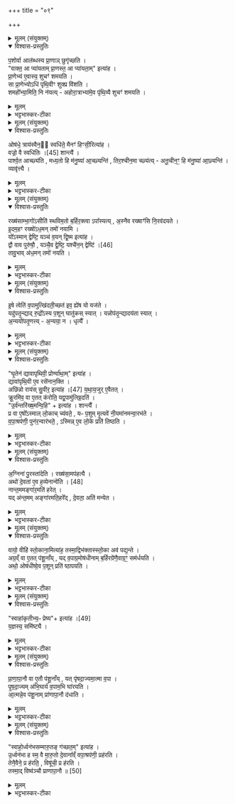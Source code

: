 +++
title = "०९"

+++

<details><summary>मूलम् (संयुक्तम्)</summary>

प॒शोर्वा आल॑ब्धस्य प्रा॒णाञ्छुगृ॑च्छति॒ वाक्त॒ आ प्या॑यताम्प्रा॒णस्त॒ आ प्या॑यता॒मित्या॑ह प्रा॒णेभ्य॑ ए॒वास्य॒ शुचꣳ॑ शमयति॒ सा प्रा॒णेभ्योऽधि॑ पृथि॒वीꣳ शुक्प्र वि॑शति॒ शमहो᳚भ्या॒मिति॒ नि न॑यत्यहोरा॒त्राभ्या॑मे॒व पृ॑थि॒व्यै शुचꣳ॑ शमय॒त्य्
</details>

<details open><summary>विश्वास-प्रस्तुतिः</summary>

प॒शोर्वा आल॑ब्धस्य प्रा॒णाञ् छुगृ॑च्छति ।  
"वाक्त॒ आ प्या॑यताम् प्रा॒णस्त॒ आ प्या॑यता॒म्" इत्या॑ह ।  
प्रा॒णेभ्य॑ ए॒वास्य॒ शुचꣳ॑ शमयति ।  
सा प्रा॒णेभ्योऽधि॑ पृथि॒वीꣳ शुक्प्र वि॑शति ।  
शमहो᳚भ्या॒मिति॒ नि न॑यत्य् - अहोरा॒त्राभ्या॑मे॒व पृ॑थि॒व्यै शुचꣳ॑ शमयति ।  
</details>

<details><summary>मूलम्</summary>

प॒शोर्वा आल॑ब्धस्य प्रा॒णाञ् छुगृ॑च्छति ।  
"वाक्त॒ आ प्या॑यताम् प्रा॒णस्त॒ आ प्या॑यता॒म्" इत्या॑ह ।  
प्रा॒णेभ्य॑ ए॒वास्य॒ शुचꣳ॑ शमयति ।  
सा प्रा॒णेभ्योऽधि॑ पृथि॒वीꣳ शुक्प्र वि॑शति ।  
शमहो᳚भ्या॒मिति॒ नि न॑यत्य् - अहोरा॒त्राभ्या॑मे॒व पृ॑थि॒व्यै शुचꣳ॑ शमयति ।  
</details>

<details><summary>भट्टभास्कर-टीका</summary>

1पशोर्वा इत्यादि ॥ शुक् शोकः । 'वाक्त आ प्यायताम्' इत्यादिभिः पत्नी अनुपूर्वं पशोः प्राणानाप्यायति । प्राणेभ्य इति ल्यब्लोपे पञ्चमी । अस्य पशोः प्राणेभ्य आदाय शोकं शमयति । सेत्यादि । सा शुक् प्राणेभ्योपनीता पृथिवीं प्रविशति । अधिरनर्थकः । पृथिवीं वा अधिष्ठाय प्रविशति । अधिष्ठाय प्रवेशोऽधिप्रवेशः । तच्छान्त्यर्थं शमहोभ्यामिति अतिशिष्टा अपः दक्षिणतो न पृष्ठतः निनयति । अहोरात्राभ्यामिति । मन्त्रपदस्येदं विवरणम् । अहस्सहिता रात्रिरप्यहरित्युच्यते मन्त्रे । यद्वा - व्यत्ययेन विरूपयोरप्येकशेषः प्रवर्तते । हेतौ तृतीया । अहोरात्राभ्यां हेतुभ्यामिति ॥
</details>

<details><summary>मूलम् (संयुक्तम्)</summary>

ओष॑धे॒ त्राय॑स्वैन॒॒ स्वधि॑ते॒ मैनꣳ॑ हिꣳसी॒रित्या॑ह॒ वज्रो॒ वै स्वधि॑तिः [45]  
शान्त्यै॑ पार्श्व॒त आच्छ्य॑ति मध्य॒तो हि म॑नु॒ष्या॑ आ॒च्छ्यन्ति॑ तिर॒श्चीन॒मा च्छ्य॑त्यनू॒चीन॒ꣳ॒ हि म॑नु॒ष्या॑ आ॒च्छ्यन्ति॒ व्यावृ॑त्त्यै॒
</details>

<details open><summary>विश्वास-प्रस्तुतिः</summary>

ओष॑धे॒ त्राय॑स्वैन॒॒ स्वधि॑ते॒ मैनꣳ॑ हिꣳसी॒रित्या॑ह ।  
वज्रो॒ वै स्वधि॑तिः ।[45] शान्त्यै॑ ।  
पार्श्व॒त आच्छ्य॑ति , मध्य॒तो हि म॑नु॒ष्या॑ आ॒च्छ्यन्ति॑ , तिर॒श्चीन॒मा च्छ्य॑त्य् - अनू॒चीन॒ꣳ॒ हि म॑नु॒ष्या॑ आ॒छ्यन्ति॑ ।  
व्यावृ॑त्त्यै ।  
</details>

<details><summary>मूलम्</summary>

ओष॑धे॒ त्राय॑स्वैन॒॒ स्वधि॑ते॒ मैनꣳ॑ हिꣳसी॒रित्या॑ह ।  
वज्रो॒ वै स्वधि॑तिः ।[45] शान्त्यै॑ ।  
पार्श्व॒त आच्छ्य॑ति , मध्य॒तो हि म॑नु॒ष्या॑ आ॒च्छ्यन्ति॑ , तिर॒श्चीन॒मा च्छ्य॑त्य् - अनू॒चीन॒ꣳ॒ हि म॑नु॒ष्या॑ आ॒छ्यन्ति॑ ।  
व्यावृ॑त्त्यै ।  
</details>

<details><summary>भट्टभास्कर-टीका</summary>

2वपाग्रहणदेशे प्राचीनाग्रं बर्हिर्निदधाति - ओषधे इति ॥ तत्र स्वधितिं निदधाति - स्वधिते इति । गतम् । पार्श्वत इति । पार्श्वे आच्छ्यति आच्छिनत्ति । मध्ये हेतुमाह - मध्यतो हि मनुष्याः सौनिकादयः आच्छ्यन्ति आच्छिन्दन्ति । उभयत्र आद्यादित्वात्तसिः । छो छेदने, दैवादिकः, 'ओतश्श्यनि' इति लोपः, 'हि च' इति निघाताभावः, 'तिङि चोदात्तवति' इति गतेरनुदात्तत्वम्, समासश्च । तिरश्चीनमिति । तिर्यङ्मानं, नानूचीनमाछ्यति । हेतुं चाह - अनूचीनं पशुशरीरानुगुणं मनुष्या आ छ्यन्ति न तिरश्चीनम् । तस्मात् व्यावृत्त्यर्थमेवं क्रियमाणं भवत्यस्य लौकिकात्पशोः ॥
</details>

<details><summary>मूलम् (संयुक्तम्)</summary>

रख्ष॑साम्भा॒गो॑ऽसीति॑ स्थविम॒तो ब॒र्हिर॒क्त्वापा᳚स्यत्य॒स्नैव रख्षाꣳ॑सि नि॒रव॑दयत इ॒दम॒हꣳ रख्षो॑ऽध॒मन्तमो॑ नयामि॒ यो᳚ऽस्मान्द्वेष्टि॒ यञ्च॑ व॒यन्द्वि॒ष्म इत्या॑ह॒ द्वौ वाव पुरु॑षौ॒ यञ्चै॒व [46]  
द्वे॒ष्टि॒ यश्चै॑न॒न्द्वेष्टि॒ तावु॒भाव॑ध॒मन्तमो॑ नयति
</details>

<details open><summary>विश्वास-प्रस्तुतिः</summary>

रख्ष॑साम्भा॒गो॑ऽसीति॑ स्थविम॒तो ब॒र्हिर॒क्त्वा ऽपा᳚स्यत्य् , अ॒स्नैव रख्षाꣳ॑सि नि॒रव॑दयते ।  
इ॒दम॒हꣳ रख्षो॑ऽध॒मन् तमो॑ नयामि ।  
यो᳚ऽस्मान् द्वेष्टि॒  यञ्च॑ व॒यन् द्वि॒ष्म इत्या॑ह ।  
द्वौ वाव पुरु॑षौ॒ ,  यञ्चै॒व द्वे॒ष्टि॒ यश्चै॑न॒न् द्वेष्टि॑ ।[46]  
तावु॒भाव् अ॑ध॒मन् तमो॑ नयति ।  
</details>

<details><summary>मूलम्</summary>

रख्ष॑साम्भा॒गो॑ऽसीति॑ स्थविम॒तो ब॒र्हिर॒क्त्वा ऽपा᳚स्यत्य् , अ॒स्नैव रख्षाꣳ॑सि नि॒रव॑दयते ।  
इ॒दम॒हꣳ रख्षो॑ऽध॒मन् तमो॑ नयामि ।  
यो᳚ऽस्मान् द्वेष्टि॒  यञ्च॑ व॒यन् द्वि॒ष्म इत्या॑ह ।  
द्वौ वाव पुरु॑षौ॒ ,  यञ्चै॒व द्वे॒ष्टि॒ यश्चै॑न॒न् द्वेष्टि॑ ।[46]  
तावु॒भाव् अ॑ध॒मन् तमो॑ नयति ।  
</details>

<details><summary>भट्टभास्कर-टीका</summary>

3रक्षसां भागोसीति ॥ उपाकरणबर्हिषोर्मूलं लोहितेनाक्त्वा इमां दिशं निरस्यति । तदिदमाह - स्थविमत इति । स्थविमा स्थूलत्वम् । स्थलूदूरादिना यागादिलोपः गुणश्च । तेन तद्वान् प्रदेशो लक्ष्यते, मत्वर्थीयलोपो वा । तत आद्यादित्वात्तसिः । बर्हिः उपाकरणबर्हिः । 'रक्षांसि निरवदयते' इति वक्ष्यमाणत्वाद्विवेकलाभः । अस्नेति । असृजा । पद्वन्नादिना असन्भावः । निरवदानं विनाशनम् । इदमहमित्यादि । गतम् । अधमं तमः मृत्युः, नरकं वा ॥
</details>

<details><summary>मूलम् (संयुक्तम्)</summary>

इ॒षे त्वेति॑ व॒पामुत्खि॑दती॒च्छत॑ इव॒ ह्ये॑ष यो यज॑ते॒ यदु॑पतृ॒न्द्याद्रु॒द्रो᳚ऽस्य प॒शून्घातु॑कस्स्या॒द्यन्नोप॑तृ॒न्द्यादय॑ता स्याद॒न्ययो॑पतृ॒णत्त्य॒न्यया॒ न धृत्यै॑
</details>

<details open><summary>विश्वास-प्रस्तुतिः</summary>

इ॒षे त्वेति॑ व॒पामुत्खि॑दती॒च्छत॑ इव॒ ह्ये॑ष यो यज॑ते ।  
यदु॑पतृ॒न्द्याद् रु॒द्रो᳚ऽस्य प॒शून् घातु॑कस् स्यात् । यन्नोप॑तृ॒न्द्यादय॑ता स्यात् ।  
अ॒न्ययो॑पतृ॒णत्त्य् - अ॒न्यया॒ न । धृत्यै᳚ ।  
</details>

<details><summary>मूलम्</summary>

इ॒षे त्वेति॑ व॒पामुत्खि॑दती॒च्छत॑ इव॒ ह्ये॑ष यो यज॑ते ।  
यदु॑पतृ॒न्द्याद् रु॒द्रो᳚ऽस्य प॒शून् घातु॑कस् स्यात् । यन्नोप॑तृ॒न्द्यादय॑ता स्यात् ।  
अ॒न्ययो॑पतृ॒णत्त्य् - अ॒न्यया॒ न । धृत्यै᳚ ।  
</details>

<details><summary>भट्टभास्कर-टीका</summary>

4इषे त्वेति ॥ वपामुत्खिदति उद्धरति । खिद दैन्यै । इच्छत इवेति । यजमानस्येष्टत्वं दर्शयति ।यदुपतृन्द्यादिति । वपाश्रपणीभ्यां वपां यद्युपतृन्द्यात् हिंस्यात् रुद्रः पशूनां हननपरस्स्यात् । 'लषपदपत' इत्युकञ्, 'न लोकाव्यय' इति षष्ठीप्रतिषेधः । अथ यदि नोपतृन्द्यात् ताभ्यां तदा अयता अनियता स्यात् वपा । तस्मादन्यया एकया । अन्यया न । तद्धृत्यै धारणाय भवति । उ तृदिर् हिंसायाम्, 'एकान्याभ्यां समर्थाभ्याम्' इति निघाताभावः ॥
</details>

<details><summary>मूलम् (संयुक्तम्)</summary>

घृ॒तेन॑ द्यावापृथिवी॒ प्रोर्ण्वा॑था॒मित्या॑ह॒ द्यावा॑पृथि॒वी ए॒व रसे॑नान॒क्त्यछि॑न्नः [47]  
राय॑स्सु॒वीर॒ इत्या॑ह यथाय॒जुरे॒वैतत्क्रू॒रमि॑व॒ वा ए॒तत्क॑रोति॒ यद्व॒पामु॑त्खि॒दत्यु॒र्व॑न्तरि॑ख्ष॒मन्वि॒हीत्या॑ह॒ शान्त्यै॒ प्र वा ए॒षो᳚ऽस्माल्लो॒काच्च्य॑वते॒ यᳶ प॒शुम्मृ॒त्यवे॑ नी॒यमा॑नमन्वा॒रभ॑ते वपा॒श्रप॑णी॒ पुन॑र॒न्वार॑भते॒ऽस्मिन्ने॒व लो॒के प्रति॑ तिष्ठत्य
</details>

<details open><summary>विश्वास-प्रस्तुतिः</summary>

"घृ॒तेन॑ द्यावापृथिवी॒ प्रोर्ण्वा॑था॒म्" इत्या॑ह ।    
द्यावा॑पृथि॒वी ए॒व रसे॑नान॒क्ति ।  
अछि॑न्नो राय॑स् सु॒वीर॒ इत्या॑ह ।[47]  य॒था॒य॒जुर् ए॒वैतत् ।  
क्रू॒रमि॑व॒ वा ए॒तत् क॑रोति॒ यद्व॒पामु॑त्खि॒दति॑ ।  
"उ॒र्व॑न्तरि॑ख्ष॒मन्वि॒हि" + इत्या॑ह । शान्त्यै᳚ ।  
प्र वा ए॒षो᳚ऽस्माल् लो॒काच् च्य॑वते॒ , यᳶ प॒शुम् मृ॒त्यवे॑ नी॒यमा॑नमन्वा॒रभ॑ते ।  
व॒पा॒श्रप॑णी॒ पुन॑र॒न्वार॑भते॒ , ऽस्मिन्न् ए॒व लो॒के प्रति॑ तिष्ठति ।  
</details>

<details><summary>मूलम्</summary>

"घृ॒तेन॑ द्यावापृथिवी॒ प्रोर्ण्वा॑था॒म्" इत्या॑ह ।    
द्यावा॑पृथि॒वी ए॒व रसे॑नान॒क्ति ।  
अछि॑न्नो राय॑स् सु॒वीर॒ इत्या॑ह ।[47]  य॒था॒य॒जुर् ए॒वैतत् ।  
क्रू॒रमि॑व॒ वा ए॒तत् क॑रोति॒ यद्व॒पामु॑त्खि॒दति॑ ।  
"उ॒र्व॑न्तरि॑ख्ष॒मन्वि॒हि" + इत्या॑ह । शान्त्यै᳚ ।  
प्र वा ए॒षो᳚ऽस्माल् लो॒काच् च्य॑वते॒ , यᳶ प॒शुम् मृ॒त्यवे॑ नी॒यमा॑नमन्वा॒रभ॑ते ।  
व॒पा॒श्रप॑णी॒ पुन॑र॒न्वार॑भते॒ , ऽस्मिन्न् ए॒व लो॒के प्रति॑ तिष्ठति ।  
</details>

<details><summary>भट्टभास्कर-टीका</summary>

5धृतेनेति ॥ वपाश्रपण्येका । वपया प्रोर्णोति । द्यावापृथिवी इति । 'दिवो द्यावा' इति द्यावादेशः, 'वा छन्दसि' इति पूर्वसवर्णदीर्घत्वम्, 'देवताद्वन्द्वे च' इत्युदात्तत्वम् । अच्छिन्न इति । वपामधस्तात्परिवासयति । क्रूरमिवेत्यादि । महदन्तरिक्षमनुच्छेत्युक्त्वा वपामादायेति तच्छान्त्यै भवति । प्र वा एष इति । गतम् ॥
</details>

<details><summary>मूलम् (संयुक्तम्)</summary>

अ॒ग्निना॑ पु॒रस्ता॑देति॒ रख्ष॑सा॒मप॑हत्या॒ अथो॑ दे॒वता॑ ए॒व ह॒व्येन॑ [48]  
अन्वे॑ति॒ नान्त॒ममङ्गा॑र॒मति॑ हरे॒द्यद॑न्त॒ममङ्गा॑रमति॒हरे᳚द्दे॒वता॒ अति॑ मन्येत॒
</details>

<details open><summary>विश्वास-प्रस्तुतिः</summary>

अ॒ग्निना॑ पु॒रस्ता॑देति । रख्ष॑सा॒मप॑हत्यै ।  
अथो॑ दे॒वता॑ ए॒व ह॒व्येनान्वे॑ति । [48]  
नान्त॒ममङ्गा॑र॒मति॑ हरेत् ।  
यद् अ॑न्त॒मम् अङ्गा॑रमति॒हरे᳚द् , दे॒वता॒ अति॑ मन्येत ।  
</details>

<details><summary>मूलम्</summary>

अ॒ग्निना॑ पु॒रस्ता॑देति । रख्ष॑सा॒मप॑हत्यै ।  
अथो॑ दे॒वता॑ ए॒व ह॒व्येनान्वे॑ति । [48]  
नान्त॒ममङ्गा॑र॒मति॑ हरेत् ।  
यद् अ॑न्त॒मम् अङ्गा॑रमति॒हरे᳚द् , दे॒वता॒ अति॑ मन्येत ।  
</details>

<details><summary>भट्टभास्कर-टीका</summary>

6अग्निनेति ॥ उल्मुकेन सहाग्रतो गच्छति रक्षसामपघातार्थम् । अपि च देवता एव ह्येनाननुगच्छति, सर्वदेवतात्मकत्वादग्रेः । नान्तममिति । अन्तं सर्वान्त्यमङ्गारमाहवनीयस्थं नातिहरेत् अतिक्रम्य न गच्छेत् । अन्तममितीकारलोपश्छान्दसः । यद्वा - अन्तमं अन्तिकतमं सन्निहिततमं 'अन्तात्यन्ते' इति (?)[तमेतादेश्च]' इति तादिलोपः । प्रथमं सन्निहिते त्वङ्गारे बर्हिषोग्रमुपास्यति ॥
</details>

<details><summary>मूलम् (संयुक्तम्)</summary>

वायो॒ वीहि॑ स्तो॒काना॒मित्या॑ह॒ तस्मा॒द्विभ॑क्तास्स्तो॒का अव॑ पद्य॒न्तेऽग्र॒व्ँवा ए॒तत्प॑शू॒नाय्ँयद्व॒पाग्र॒मोष॑धीनाम्ब॒र्हिरग्रे॑णै॒वाग्र॒ꣳ॒ सम॑र्धय॒त्यथो॒ ओष॑धीष्वे॒व प॒शून्प्रति॑ ष्ठापयति॒
</details>

<details open><summary>विश्वास-प्रस्तुतिः</summary>

वायो॒ वीहि॑ स्तो॒काना॒मित्या॑ह॒ तस्मा॒द्विभ॑क्तास्स्तो॒का अव॑ पद्य॒न्ते ।   
अग्र॒व्ँ वा ए॒तत् प॑शू॒नाँय् , यद् व॒पाग्र॒मोष॑धीनाम् ब॒र्हिरग्रे॑णै॒वाग्र॒ꣳ॒ सम॑र्धयति ।  
अथो॒ ओष॑धीष्वे॒व प॒शून् प्रति॑ ष्ठापयति ।  
</details>

<details><summary>मूलम्</summary>

वायो॒ वीहि॑ स्तो॒काना॒मित्या॑ह॒ तस्मा॒द्विभ॑क्तास्स्तो॒का अव॑ पद्य॒न्ते ।   
अग्र॒व्ँ वा ए॒तत् प॑शू॒नाँय् , यद् व॒पाग्र॒मोष॑धीनाम् ब॒र्हिरग्रे॑णै॒वाग्र॒ꣳ॒ सम॑र्धयति ।  
अथो॒ ओष॑धीष्वे॒व प॒शून् प्रति॑ ष्ठापयति ।  
</details>

<details><summary>भट्टभास्कर-टीका</summary>

17वायो वीहीति ॥ उपासनमन्त्रः बर्हिषः । तमेतादेश्च इति चादिलोपः, छान्दसमन्तोदात्तत्वम्, उदात्तनिवृत्तिस्वरो वा । यद्यस्तमतीत्य गच्छेत् देवता अतिमन्येत । तस्मादिति । विविधं गच्छ, ष्टथक्पृथग्गच्छेति मन्त्रवचनात् विभक्ताः स्तोका वपाबिन्दवः ष्टथिव्यामवपद्यन्ते । अग्रं वा इति । वपानाम पशूनामग्रं प्रधानं, बर्हिर्नाम ओषधीनामग्रम् । अग्रेणैवेत्यादि । गतम् ॥
</details>

<details><summary>मूलम् (संयुक्तम्)</summary>

स्वाहा॑कृतीभ्य॒ᳶ प्रेष्येत्या॑ह [49]  
य॒ज्ञस्य॒ समि॑ष्ट्यै
</details>

<details open><summary>विश्वास-प्रस्तुतिः</summary>

"स्वाहा॑कृतीभ्य॒ᳶ प्रेष्य"+ इत्या॑ह ।[49]  
य॒ज्ञस्य॒ समि॑ष्ट्यै ।  
</details>

<details><summary>मूलम्</summary>

"स्वाहा॑कृतीभ्य॒ᳶ प्रेष्य"+ इत्या॑ह ।[49]  
य॒ज्ञस्य॒ समि॑ष्ट्यै ।  
</details>

<details><summary>भट्टभास्कर-टीका</summary>

8स्वाहाकृतीभ्य इति मैत्रावरुणं संप्रेष्यति 'होता यक्षदग्निम्' इति । योयमन्त्यः प्रयाजः स स्वाहाकृतिशब्देनोच्यते । देवताबहुत्वाद्बहुवचनम् । स हि 'वपामेकः परि शये' इति पूर्वं न कृतः, स इदानीं क्रियमाणो यज्ञस्य समष्ट्यै सम्यग्यागनिवृत्त्यर्थं भवति । स्वाहाशब्देन ऊर्यादित्वेन गतित्वात् 'तादौ च' इति गतेः प्रकृतिस्वरत्वम्, छान्दसं क्तिनो दीर्घत्वं सांहितिकम् ॥
</details>

<details><summary>मूलम् (संयुक्तम्)</summary>

प्राणापा॒नौ वा ए॒तौ प॑शू॒नाय्ँयत्पृ॑षदा॒ज्यमा॒त्मा व॒पा पृ॑षदा॒ज्यम॑भि॒घार्य॑ व॒पाम॒भि घा॑रयत्या॒त्मन्ने॒व प॑शू॒नाम्प्रा॑णापा॒नौ द॑धाति
</details>

<details open><summary>विश्वास-प्रस्तुतिः</summary>

प्रा॒णा॒पा॒नौ वा ए॒तौ प॑शू॒नाँय् , यत् पृ॑षदा॒ज्यमा॒त्मा व॒पा ।  
पृ॒ष॒दा॒ज्यम् अ॑भि॒घार्य॑ व॒पाम॒भि घा॑रयति ।  
आ॒त्मन्ने॒व प॑शू॒नाम् प्रा॑णापा॒नौ द॑धाति ।  
</details>

<details><summary>मूलम्</summary>

प्रा॒णा॒पा॒नौ वा ए॒तौ प॑शू॒नाँय् , यत् पृ॑षदा॒ज्यमा॒त्मा व॒पा ।  
पृ॒ष॒दा॒ज्यम् अ॑भि॒घार्य॑ व॒पाम॒भि घा॑रयति ।  
आ॒त्मन्ने॒व प॑शू॒नाम् प्रा॑णापा॒नौ द॑धाति ।  
</details>

<details><summary>भट्टभास्कर-टीका</summary>

9प्राणापानाविति ॥ पृषदाज्यं नाम दधिमिश्रमाज्यं तत्प्राणापानस्थानीयम् । पशूनामात्मस्थानीया वपा । पृषदाज्यमित्यादि । गतम् । उपरि घृतासेचनमभिघारः ॥
</details>

<details><summary>मूलम् (संयुक्तम्)</summary>

स्वाहो॒र्ध्वन॑भसम्मारु॒तङ्ग॑च्छत॒मित्या॑हो॒र्ध्वन॑भा ह स्म॒ वै मा॑रु॒तो दे॒वाना᳚व्ँवपा॒श्रप॑णी॒ प्रह॑रति॒ तेनै॒वैने॒ प्र ह॑रति॒ विषू॑ची॒ प्र ह॑रति॒ तस्मा॒द्विष्व॑ञ्चौ प्राणापा॒नौ ॥ [50]  
</details>

<details open><summary>विश्वास-प्रस्तुतिः</summary>

"स्वाहो॒र्ध्वन॑भसम्मारु॒तङ् ग॑च्छत॒म्" इत्या॑ह ।   
उ॒र्ध्वन॑भा ह स्म॒ वै मा॒रु॒तो दे॒वाना᳚व्ँ वपा॒श्रप॑णी॒ प्रह॑रति ।  
तेनै॒वैने॒ प्र ह॑रति॒ , विषू॑ची॒ प्र ह॑रति ।  
तस्मा॒द् विष्व॑ञ्चौ प्राणापा॒नौ ॥ [50]  
</details>

<details><summary>मूलम्</summary>

"स्वाहो॒र्ध्वन॑भसम्मारु॒तङ् ग॑च्छत॒म्" इत्या॑ह ।   
उ॒र्ध्वन॑भा ह स्म॒ वै मा॒रु॒तो दे॒वाना᳚व्ँ वपा॒श्रप॑णी॒ प्रह॑रति ।  
तेनै॒वैने॒ प्र ह॑रति॒ , विषू॑ची॒ प्र ह॑रति ।  
तस्मा॒द् विष्व॑ञ्चौ प्राणापा॒नौ ॥ [50]  
</details>

<details><summary>भट्टभास्कर-टीका</summary>

10स्वाहोर्ध्वनभसमिति वपाश्रपण्योः प्रहरणम् । ऊर्ध्वनभा नाम देवानां वपाश्रपण्योः प्रहर्ता । तेनैवैते प्रहृते भवतः, अनेनैव मन्त्रेण प्रहरणात् । विषूची इति । विष्वङ् नाना अञ्चत इति विषूच्यौ व्यत्यस्ताग्रे । पूर्ववत्पूर्वसवर्णदीर्घत्वम्, 'चौ' इति पूर्वपदस्य दीर्घत्वम् । धातोरनच्कत्वाद्दीर्घश्च । परत्वान्निपातस्वर आद्युदात्तः प्रवर्तते । यद्वा - अव्ययपूर्वपदप्रकृतिस्वरत्वं, गत्याद्यभावात् कृदुत्तरपदप्रकृतिस्वराप्रसङ्गः । 'चौ' इत्यन्तोदात्तत्वं व्यत्ययेन न प्रवर्तते । तस्मादिति । ऊर्ध्वगतिः प्राणः, अधोगतिरपान इति विष्वक्त्वमनयोः । अव्ययपूर्वपदप्रकृतिस्वरत्वम् ॥

इति षष्ठे तृतीये नवमोनुवाकः ॥  
</details>
